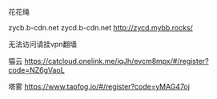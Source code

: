 花花绳

zycb.b-cdn.net
zycd.b-cdn.net
http://zycd.mybb.rocks/



无法访问请挂vpn翻墙

猫云
https://catcloud.onelink.me/iqJh/evcm8mpx/#/register?code=NZ6gVaoL

塔雾
https://www.tapfog.io/#/register?code=yMAG47oj
